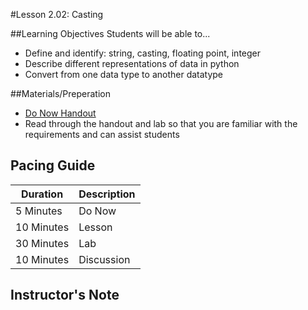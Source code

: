 #Lesson 2.02: Casting

##Learning Objectives
Students will be able to... 
* Define and identify: string, casting, floating point, integer
* Describe different representations of data in python 
* Convert from one data type to another datatype

##Materials/Preperation
* [Do Now Handout]
* Read through the handout and lab so that you are familiar with the requirements and can assist students

## Pacing Guide
| Duration   | Description |
| ---------- | ----------- |
| 5 Minutes  | Do Now      |
| 10 Minutes | Lesson      |
| 30 Minutes | Lab         |
| 10 Minutes | Discussion  |

## Instructor's Note



[Do Now Handout]:https://teals-introcs.gitbooks.io/2nd-semester-introduction-to-computer-science-pri/content/do_now_202.html
